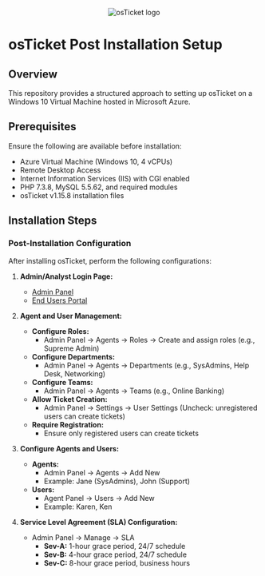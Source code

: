 <p align="center">
<img src="https://i.imgur.com/Clzj7Xs.png" alt="osTicket logo"/>
</p>

# osTicket Post Installation Setup

## Overview
This repository provides a structured approach to setting up osTicket on a Windows 10 Virtual Machine hosted in Microsoft Azure.

## Prerequisites
Ensure the following are available before installation:
- Azure Virtual Machine (Windows 10, 4 vCPUs)
- Remote Desktop Access
- Internet Information Services (IIS) with CGI enabled
- PHP 7.3.8, MySQL 5.5.62, and required modules
- osTicket v1.15.8 installation files

## Installation Steps

### Post-Installation Configuration
After installing osTicket, perform the following configurations:

1. **Admin/Analyst Login Page:**
   - [Admin Panel](http://localhost/osTicket/scp/login.php)
   - [End Users Portal](http://localhost/osTicket)

2. **Agent and User Management:**
   - **Configure Roles:**
     - Admin Panel → Agents → Roles → Create and assign roles (e.g., Supreme Admin)
   - **Configure Departments:**
     - Admin Panel → Agents → Departments (e.g., SysAdmins, Help Desk, Networking)
   - **Configure Teams:**
     - Admin Panel → Agents → Teams (e.g., Online Banking)
   - **Allow Ticket Creation:**
     - Admin Panel → Settings → User Settings (Uncheck: unregistered users can create tickets)
   - **Require Registration:**
     - Ensure only registered users can create tickets

3. **Configure Agents and Users:**
   - **Agents:**
     - Admin Panel → Agents → Add New
     - Example: Jane (SysAdmins), John (Support)
   - **Users:**
     - Agent Panel → Users → Add New
     - Example: Karen, Ken

4. **Service Level Agreement (SLA) Configuration:**
   - Admin Panel → Manage → SLA
     - **Sev-A:** 1-hour grace period, 24/7 schedule
     - **Sev-B:** 4-hour grace period, 24/7 schedule
     - **Sev-C:** 8-hour grace period, business hours
